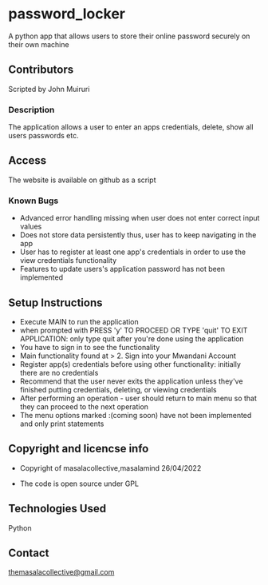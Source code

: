 # password_locker
A python app that allows users to store their online password securely on their own machine 

## Contributors
Scripted by John Muiruri 

### Description
The application allows a user to enter an apps credentials, delete, show all users passwords etc. 


## Access 
The website is available on github as a script 

### Known Bugs 
- Advanced error handling missing when user does not enter correct input values
- Does not store data persistently thus, user has to keep navigating in the app 
- User has to register at least one app's credentials in order to use the view credentials functionality
- Features to update users's application password has not been implemented 

## Setup Instructions 
- Execute MAIN to run the application
- when prompted with PRESS 'y' TO PROCEED OR TYPE 'quit' TO EXIT APPLICATION: only type quit after you're done using the application
- You have to sign in to see the functionality
- Main functionality found at > 2. Sign into your Mwandani Account 
- Register app(s) credentials before using other functionality: initially there are no credentials
- Recommend that the user never exits the application unless they've finished putting credentials, deleting, or viewing credentials 
- After performing an operation - user should return to main menu so that they can proceed to the next operation 
- The menu options marked :(coming soon) have not been implemented and only print statements

## Copyright and licencse info
- Copyright of masalacollective,masalamind 
26/04/2022

- The code is open source under GPL 

## Technologies Used
Python

## Contact 

themasalacollective@gmail.com